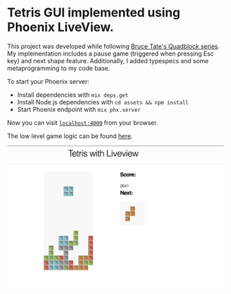 # Tetris GUI implemented using Phoenix LiveView.

This project was developed while following  [Bruce Tate's Quadblock series](https://grox.io/series/quad).
My implementation includes a pause game  (triggered when pressing Esc key) and next shape feature. Additionally, I added typespecs and some metaprogramming to my code base.

To start your Phoenix server:

  * Install dependencies with `mix deps.get`
  * Install Node.js dependencies with `cd assets && npm install`
  * Start Phoenix endpoint with `mix phx.server`

Now you can visit [`localhost:4000`](http://localhost:4000) from your browser.


The low level game logic can be found [here](https://github.com/crisefd/tetris).

![Tetris in action](tetris-screen-shot.png)

